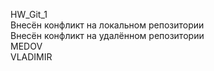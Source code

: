 HW_Git_1<br>
Внесён конфликт на локальном репозитории<br>
Внесён конфликт на удалённом репозитории<br>
MEDOV<br>
VLADIMIR